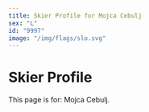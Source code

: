 ```yaml
---
title: Skier Profile for Mojca Cebulj
sex: "L"
id: "9997"
image: "/img/flags/slo.svg" 
---
```


# Skier Profile

This page is for: Mojca Cebulj.
    